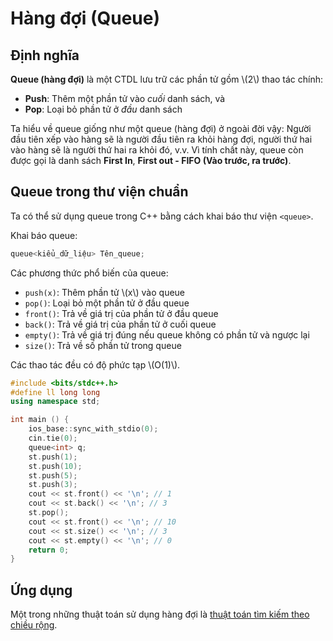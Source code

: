 # Hàng đợi (Queue)

## Định nghĩa

**Queue (hàng đợi)** là một CTDL lưu trữ các phần tử gồm \\(2\\) thao tác chính:

- **Push**: Thêm một phần tử vào *cuối* danh sách, và
- **Pop**: Loại bỏ phần tử ở *đầu* danh sách

Ta hiểu về queue giống như một queue (hàng đợi) ở ngoài đời vậy: Người đầu tiên xếp vào hàng sẽ là người đầu tiên ra khỏi hàng đợi, người thứ hai vào hàng sẽ là người thứ hai ra khỏi đó, v.v. Vì tính chất này, queue còn được gọi là danh sách **First In**, **First out - FIFO (Vào trước, ra trước)**. 

## Queue trong thư viện chuẩn

Ta có thể sử dụng queue trong C++ bằng cách khai báo thư viện `<queue>`.

Khai báo queue:

```C++
queue<kiểu_dữ_liệu> Tên_queue;
```

Các phương thức phổ biến của queue:

- `push(x)`: Thêm phần tử \\(x\\) vào queue
- `pop()`: Loại bỏ một phần tử ở đầu queue
- `front()`: Trả về giá trị của phần tử ở đầu queue
- `back()`: Trả về giá trị của phần tử ở cuối queue
- `empty()`: Trả về giá trị đúng nếu queue không có phần tử và ngược lại
- `size()`: Trả về số phần tử trong queue

Các thao tác đều có độ phức tạp \\(O(1)\\).

```C++
#include <bits/stdc++.h>
#define ll long long
using namespace std;

int main () {
    ios_base::sync_with_stdio(0);
    cin.tie(0);
    queue<int> q;
    st.push(1);
    st.push(10);
    st.push(5);
    st.push(3);
    cout << st.front() << '\n'; // 1
    cout << st.back() << '\n'; // 3
    st.pop();
    cout << st.front() << '\n'; // 10
    cout << st.size() << '\n'; // 3
    cout << st.empty() << '\n'; // 0
    return 0;
}
```

## Ứng dụng

Một trong những thuật toán sử dụng hàng đợi là [thuật toán tìm kiếm theo chiều rộng](../graph-theory/bfs.md).